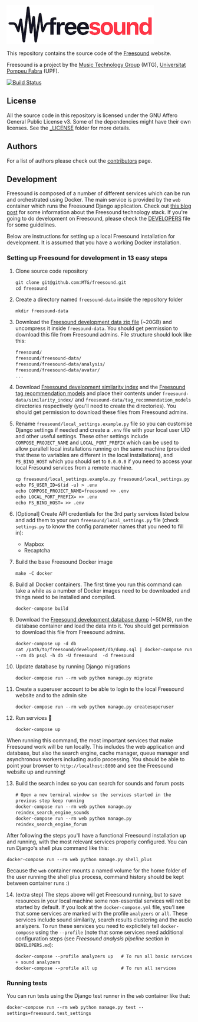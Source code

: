 ![Freesound](media/images/logo_bw.png)

This repository contains the source code of the [Freesound](https://freesound.org) website.

Freesound is a project by the [Music Technology Group](http://www.mtg.upf.edu) (MTG), [Universitat Pompeu Fabra](http://upf.edu) (UPF).

[![Build Status](https://github.com/MTG/freesound/actions/workflows/unit-tests.yml/badge.svg)](https://github.com/MTG/freesound/actions/workflows/unit-tests.yml)


## License

All the source code in this repository is licensed under the GNU Affero General Public License v3. Some of the dependencies might have their own licenses. See the [_LICENSE](https://github.com/MTG/freesound/tree/master/_LICENSE) folder for more details.


## Authors

For a list of authors please check out the [contributors](https://github.com/MTG/freesound/graphs/contributors) page.


## Development

Freesound is composed of a number of different services which can be run and orchestrated using Docker. The main service is provided by the `web` container which runs the Freesound Django application. Check out [this blog post](https://opensource.creativecommons.org/blog/entries/freesound-intro/) for some information about the Freesound technology stack. If you're going to do development on Freesound, please check the [DEVELOPERS](https://github.com/MTG/freesound/blob/master/DEVELOPERS.md) file for some guidelines.

Below are instructions for setting up a local Freesound installation for development. It is assumed that you have a working Docker installation.


### Setting up Freesound for development in 13 easy steps

1. Clone source code repository
    
       git clone git@github.com:MTG/freesound.git
       cd freesound

2. Create a directory named `freesound-data` inside the repository folder

       mkdir freesound-data

3. Download the [Freesound development data zip file](https://drive.google.com/file/d/1ih3or14n-pRVZ-oB0KThp4VVEiKhAeUK/view?usp=sharing) (~20GB) and uncompress it inside `freesound-data`. You should get permission to download this file from Freesound admins. File structure should look like this:

       freesound/
       freesound/freesound-data/
       freesound/freesound-data/analysis/
       freesound/freesound-data/avatar/
       ...

4. Download [Freesound development similarity index](https://drive.google.com/file/d/1ydJUUXbQZbHrva4UZd3C05wDcOXI7v1m/view?usp=sharing) and the [Freesound tag recommendation models](https://drive.google.com/file/d/1snaktMysCXdThWKkYuKWoGc_Hk2BElmz/view?usp=sharing) and place their contents under `freesound-data/similarity_index/` and `freesound-data/tag_recommendation_models` directories respectively (you'll need to create the directories). You should get permission to download these files from Freesound admins.

5. Rename `freesound/local_settings.example.py` file so you can customise Django settings if needed and create a `.env` file with your local user UID and other useful settings. These other settings include `COMPOSE_PROJECT_NAME` and `LOCAL_PORT_PREFIX` which can be used to allow parallell local installations running on the same machine (provided that these to variables are different in the local installations), and `FS_BIND_HOST` which you should set to `0.0.0.0` if you need to access your local Fresound services from a remote machine.

       cp freesound/local_settings.example.py freesound/local_settings.py
       echo FS_USER_ID=$(id -u) > .env
       echo COMPOSE_PROJECT_NAME=freesound >> .env
       echo LOCAL_PORT_PREFIX= >> .env
       echo FS_BIND_HOST= >> .env

6. [Optional] Create API credentials for the 3rd party services listed below and add them to your own `freesound/local_settings.py` file (check `settings.py` to know the config parameter names that you need to fill in):

   * Mapbox
   * Recaptcha 

7. Build the base Freesound Docker image

       make -C docker

8. Build all Docker containers. The first time you run this command can take a while as a number of Docker images need to be downloaded and things need to be installed and compiled. 

       docker-compose build

9. Download the [Freesound development database dump](https://drive.google.com/file/d/1d8_0Sa6J5tDQ3k4kvBp4zLUDuYKPUjnq/view?usp=sharing) (~50MB), run the database container and load the data into it. You should get permission to download this file from Freesound admins.

       docker-compose up -d db
       cat /path/to/freesound/development/db/dump.sql | docker-compose run --rm db psql -h db -U freesound  -d freesound

10. Update database by running Django migrations

        docker-compose run --rm web python manage.py migrate

11. Create a superuser account to be able to login to the local Freesound website and to the admin site

        docker-compose run --rm web python manage.py createsuperuser

12. Run services 🎉 

        docker-compose up

  When running this command, the most important services that make Freesound work will be run locally. This includes the web application and database, but also the search engine, cache manager, queue manager and asynchronous workers including audio processing. You should be able to point your browser to `http://localhost:8000` and see the Freesound website up and running!


13. Build the search index so you can search for sounds and forum posts

        # Open a new terminal window so the services started in the previous step keep running
        docker-compose run --rm web python manage.py reindex_search_engine_sounds
        docker-compose run --rm web python manage.py reindex_search_engine_forum

After following the steps you'll have a functional Freesound installation up and running, with the most relevant services properly configured. You can run Django's shell plus command like this:

    docker-compose run --rm web python manage.py shell_plus

Because the `web` container mounts a named volume for the home folder of the user running the shell plus process, command history should be kept between container runs :)

14. (extra step) The steps above will get Freesound running, but to save resources in your local machine some non-essential services will not be started by default. If you look at the `docker-compose.yml` file, you'l see that some services are marked with the profile `analyzers` or `all`. These services include sound similarity, search results clustering and the audio analyzers. To run these services you need to explicitely tell `docker-compose` using the `--profile` (note that some services need additional configuration steps (see *Freesound analysis pipeline* section in `DEVELOPERS.md`):


        docker-compose --profile analyzers up   # To run all basic services + sound analyzers
        docker-compose --profile all up         # To run all services


### Running tests

You can run tests using the Django test runner in the `web` container like that:

    docker-compose run --rm web python manage.py test --settings=freesound.test_settings
